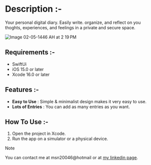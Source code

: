 # Description :-

Your personal digital diary.
Easily write. organize, and reflect on you thoghts, experiences, and feelings in a private and secure space.


![Image 02-05-1446 AH at 2 19 PM](https://github.com/user-attachments/assets/8aa462af-190e-4801-9d8d-fffe9011d26d)


## Requirements :-

- SwiftUi
- iOS 15.0 or later
- Xcode 16.0 or later


## Features :-

- **Easy to Use** : Simple & minimalist design makes it very easy to use.
- **Lots of Entries** : You can add as many entries as you want.


## How To Use :-

1. Open the project in Xcode.
2. Run the app on a simulator or a physical device.


> [!NOTE]
> You can contact me at msn20046@hotmail or at [my linkedin page](www.linkedin.com/in/mashael-max-aldosari).
